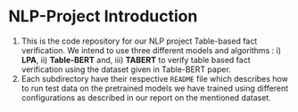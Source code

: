 # NLP-Project Introduction
1. This is the code repository for our NLP project Table-based fact verification. We intend to use three different models and algorithms : i) **LPA**, ii) **Table-BERT** and, iii) **TABERT** to verify table based fact verification using the dataset given in Table-BERT paper.
2. Each subdirectory have their respective `README` file which describes how to run test data on the pretrained models we have trained using different configurations as described in our report on the mentioned dataset.
